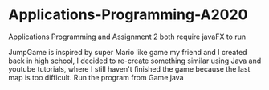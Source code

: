 # Applications-Programming-A2020

Applications Programming and Assignment 2 both require javaFX to run

JumpGame is inspired by super Mario like game my friend and I created back in high school, I decided to re-create something similar using Java and youtube tutorials, where I still haven't finished the game because the last map is too difficult. Run the program from Game.java
